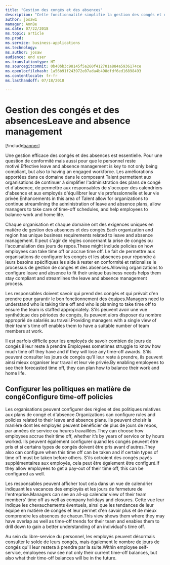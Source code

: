 ```yaml
---
title: "Gestion des congés et des absences"
description: "Cette fonctionnalité simplifie la gestion des congés et des absences dans Talent."
author: josaw1
manager: AnnBe
ms.date: 07/22/2018
ms.topic: article
ms.prod: 
ms.service: business-applications
ms.technology: 
ms.author: josaw
audience: end user
ms.translationtype: HT
ms.sourcegitcommit: 0b40bb3c98145f5a260f412701a884a5936174ce
ms.openlocfilehash: 1a56b91f243972e07ada4b498dfdf6ed16898493
ms.contentlocale: fr-fr
ms.lasthandoff: 07/18/2018

---
```


# <a name="leave-and-absence-management"></a><span data-ttu-id="1c4ca-103">Gestion des congés et des absences</span><span class="sxs-lookup"><span data-stu-id="1c4ca-103">Leave and absence management</span></span>

[!include[banner](../../includes/banner.md)]

<span data-ttu-id="1c4ca-104">Une gestion efficace des congés et des absences est essentielle. Pour une question de conformité mais aussi pour que le personnel reste motivé.</span><span class="sxs-lookup"><span data-stu-id="1c4ca-104">Effective leave and absence management is key to not only being compliant, but also to having an engaged workforce.</span></span> <span data-ttu-id="1c4ca-105">Les améliorations apportées dans ce domaine dans le composant Talent permettent aux organisations de continuer à simplifier l'administration des plans de congé et d'absence, de permettre aux responsables de s'occuper des calendriers d'absence et aux employés d'équilibrer leur vie professionnelle et leur vie privée.</span><span class="sxs-lookup"><span data-stu-id="1c4ca-105">Enhancements in this area of Talent allow for organizations to continue streamlining the administration of leave and absence plans, allow managers to take care of time-off schedules, and help employees to balance work and home life.</span></span>

<span data-ttu-id="1c4ca-106">Chaque organisation et chaque domaine ont des exigences uniques en matière de gestion des absences et des congés.</span><span class="sxs-lookup"><span data-stu-id="1c4ca-106">Each organization and region has unique business requirements related to leave and absence management.</span></span> <span data-ttu-id="1c4ca-107">Il peut s'agir de règles concernant la prise de congés ou l'accumulation des jours de repos.</span><span class="sxs-lookup"><span data-stu-id="1c4ca-107">These might include policies on how employees can take time off or accrue time off.</span></span> <span data-ttu-id="1c4ca-108">Le fait de permettre aux organisations de configurer les congés et les absences pour répondre à leurs besoins spécifiques les aide à rester en conformité et rationalise le processus de gestion de congés et des absences.</span><span class="sxs-lookup"><span data-stu-id="1c4ca-108">Allowing organizations to configure leave and absence to fit their unique business needs helps them stay compliant and streamlines the leave and absence management process.</span></span>

<span data-ttu-id="1c4ca-109">Les responsables doivent savoir qui prend des congés et qui prévoit d'en prendre pour garantir le bon fonctionnement des équipes.</span><span class="sxs-lookup"><span data-stu-id="1c4ca-109">Managers need to understand who is taking time off and who is planning to take time off to ensure the team is staffed appropriately.</span></span> <span data-ttu-id="1c4ca-110">S'ils peuvent avoir une vue synthétique des périodes de congés, ils peuvent alors disposer du nombre approprié de salariés au travail.</span><span class="sxs-lookup"><span data-stu-id="1c4ca-110">Providing managers with a single view of their team's time off enables them to have a suitable number of team members at work.</span></span> 

<span data-ttu-id="1c4ca-111">Il est parfois difficile pour les employés de savoir combien de jours de congés il leur reste à prendre.</span><span class="sxs-lookup"><span data-stu-id="1c4ca-111">Employees sometimes struggle to know how much time off they have and if they will lose any time-off awards.</span></span> <span data-ttu-id="1c4ca-112">S'ils peuvent consulter les jours de congés qu'il leur reste à prendre, ils peuvent ainsi mieux organiser leur travail et leur vie privée.</span><span class="sxs-lookup"><span data-stu-id="1c4ca-112">By enabling employees to see their forecasted time off, they can plan how to balance their work and home life.</span></span> 

## <a name="configure-time-off-policies"></a><span data-ttu-id="1c4ca-113">Configurer les politiques en matière de congé</span><span class="sxs-lookup"><span data-stu-id="1c4ca-113">Configure time-off policies</span></span>

<span data-ttu-id="1c4ca-114">Les organisations peuvent configurer des règles et des politiques relatives aux plans de congé et d'absence.</span><span class="sxs-lookup"><span data-stu-id="1c4ca-114">Organizations can configure rules and policies related to their leave and absence plans.</span></span> <span data-ttu-id="1c4ca-115">Ils peuvent choisir la manière dont les employés peuvent bénéficier de plus de jours de repos, par années de service ou heures travaillées.</span><span class="sxs-lookup"><span data-stu-id="1c4ca-115">They can choose how employees accrue their time off, whether it’s by years of service or by hours worked.</span></span> <span data-ttu-id="1c4ca-116">Ils peuvent également configurer quand les congés peuvent être pris et si certains types de congés doivent être pris avant d'autres.</span><span class="sxs-lookup"><span data-stu-id="1c4ca-116">They also can configure when this time off can be taken and if certain types of time off must be taken before others.</span></span>
<span data-ttu-id="1c4ca-117">S'ils octroient des congés payés supplémentaires aux employés, cela peut être également être configuré.</span><span class="sxs-lookup"><span data-stu-id="1c4ca-117">If they allow employees to get a pay-out of their time off, this can be configured as well.</span></span>

<span data-ttu-id="1c4ca-118">Les responsables peuvent afficher tout cela dans un vue de calendrier indiquant les vacances des employés et les jours de fermeture de l'entreprise.</span><span class="sxs-lookup"><span data-stu-id="1c4ca-118">Managers can see an all-up calendar view of their team members' time off as well as company holidays and closures.</span></span> <span data-ttu-id="1c4ca-119">Cette vue leur indique les chevauchements éventuels, ainsi que les tendances de leur équipe en matière de congés et leur permet d'en savoir plus et de mieux comprendre les absences de chacun.</span><span class="sxs-lookup"><span data-stu-id="1c4ca-119">This view shows them where they may have overlap as well as time-off trends for their team and enables them to drill down to gain a better understanding of an individual's time off.</span></span> 

<span data-ttu-id="1c4ca-120">Au sein du libre-service du personnel, les employés peuvent désormais consulter le solde de leurs congés, mais également le nombre de jours de congés qu'il leur restera à prendre par la suite.</span><span class="sxs-lookup"><span data-stu-id="1c4ca-120">Within employee self-service, employees now see not only their current time-off balances, but also what their time-off balances will be in the future.</span></span>

<!--
## Status
### Development status
Generally available
#### Target timeframe
September or later
-->

